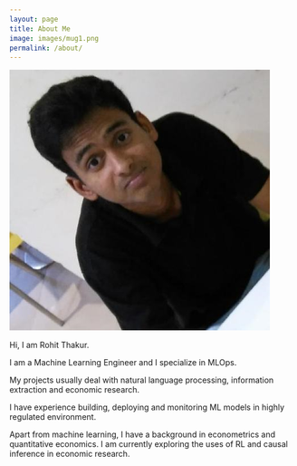 ```yaml
---
layout: page
title: About Me
image: images/mug1.png
permalink: /about/
---
```


![](/images/mug1.png)

Hi, I am Rohit Thakur. 

I am a Machine Learning Engineer and I specialize in MLOps.  

My projects usually deal with natural language processing, information extraction and economic research.

I have experience building, deploying and monitoring ML models in highly regulated environment. 

Apart from machine learning, I have a background in econometrics and quantitative economics. I am currently exploring the uses of RL and causal inference in economic research. 

